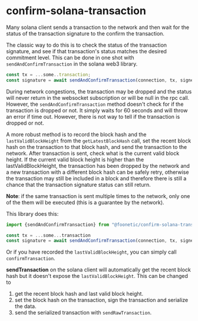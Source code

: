 # confirm-solana-transaction

Many solana client sends a transaction to the network and then wait for the status of the transaction signature to the confirm the transaction.

The classic way to do this is to check the status of the transaction signature, and see if that transaction's status matches the desired commitment level. This can be done in one shot with `sendAndConfirmTransaction` in the solana web3 library.

```typescript
const tx = ...some..transaction;
const signature = await sendAndConfirmTransaction(connection, tx, signers, options);
```

During network congestions, the transaction may be dropped and the status will never return in the websocket subscription or will be null in the rpc call. However, the `sendAndConfirmTransaction` method doesn't check for if the transaction is dropped or not. It simply waits for 60 seconds and will throw an error if time out. However, there is not way to tell if the transaction is dropped or not.

A more robust method is to record the block hash and the `lastValidBlockHeight` from the `getLatestBlockHash` call, set the recent block hash on the transaction to that block hash, and send the transaction to the network. After transaction is sent, check what is the current valid block height. If the current valid block height is higher than the lastValidBlockHeight, the transaction has been dropped by the network and a new transaction with a different block hash can be safely retry, otherwise the transaction may still be included in a block and therefore there is still a chance that the transaction signature status can still return.

**Note**: if the same transaction is sent multiple times to the network, only one of the them will be executed (this is a guarantee by the network).

This library does this:

```typescript
import {sendAndConfirmTransaction} from "@foonetic/confirm-solana-transaction";

const tx = ...some...transaction
const signature = await sendAndConfirmTransaction(connection, tx, signers, options, time_out);
```

Or if you have recorded the `lastValidBlockHeight`, you can simply call `confirmTransaction`.

**sendTransaction** on the solana client will automatically get the recent block hash but it doesn't expose the `lastValidBlockHeight`. This can be changed to

1. get the recent block hash and last valid block height.
2. set the block hash on the transaction, sign the transaction and serialize the data.
3. send the serialized transaction with `sendRawTransaction`.
